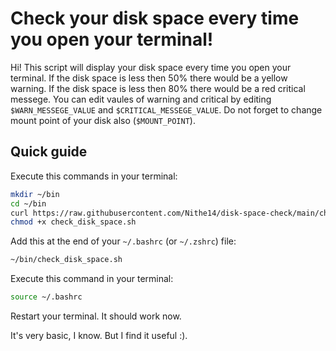 # Check your disk space every time you open your terminal!

Hi! This script will display your disk space every time you open your terminal. If the disk space is less then 50% there would be a yellow warning. If the disk space is less then 80% there would be a red critical messege. You can edit vaules of warning and critical by editing `$WARN_MESSEGE_VALUE` and `$CRITICAL_MESSEGE_VALUE`. Do not forget to change mount point of your disk also (`$MOUNT_POINT`).

## Quick guide

Execute this commands in your terminal:

```bash
mkdir ~/bin
cd ~/bin
curl https://raw.githubusercontent.com/Nithe14/disk-space-check/main/check_disk_space.sh > check_disk_space.sh
chmod +x check_disk_space.sh
```

Add this at the end of your `~/.bashrc` (or `~/.zshrc`) file:

```bash
~/bin/check_disk_space.sh
```

Execute this command in your terminal:

```bash
source ~/.bashrc
```

Restart your terminal. It should work now.

It's very basic, I know. But I find it useful :). 

